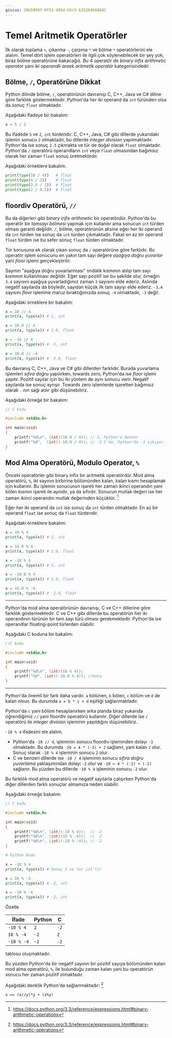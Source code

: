 ```yaml
---
giscus: 28b5999f-0f53-485d-b5c5-625264b68842
---
```


# Temel Aritmetik Operatörler

İlk olarak toplama `+`, çıkarma `-`, çarpma `*` ve bölme `*` operatörlerini ele
alalım. Temel dört işlem operatörleri ile ilgili çok söylenebilecek bir şey yok,
biraz bölme operatörüne bakacağız. Bu 4 operatör de *binary infix arithmetic
operator* yani *iki operandlı araek aritmetik operatör* kategorisindedir.

## Bölme, `/`, Operatörüne Dikkat

Python dilinde bölme, `/`, operatörünün davranışı C, C++, Java ve C# diline göre
farklılık göstermektedir. Python'da her iki operand da `int` türünden olsa da
sonuç `float` olmaktadır.

Aşağıdaki ifadeye bir bakalım:

```python
x = 5 / 2
```

Bu ifadede `5` ve `2`, `int` türdendir. C, C++, Java, C# gibi dillerde
yukarıdaki işlemin sonucu `2` olmaktadır, bu dillerde *integer division*
yapılmaktadır. Python'da ise sonuç `2.5` çıkmakta ve tür de doğal olarak `float`
olmaktadır. Python'da `/` operatörü operandların `int` veya `float` olmasından
bağımsız olarak her zaman `float` sonuç üretmektedir.

Aşağıdaki örneklere bakalım.

```python
print(type(10 / 4))   # float
print(type(4 / 2))    # float
print(type(2.5 / 2))  # float
print(type(2 / 0.5))  # float
```

## floordiv Operatörü, `//`

Bu da diğerleri gibi *binary infix arithmetic* bir operatördür. Python'da bu
operatör bir *tamsayı bölmesi* yapmak için kullanılır ama sonucun `int` türden
olması garanti değildir. `/`, bölme, operatörünün aksine eğer her iki operand da
`int` türden ise sonuç da `int` türden çıkmaktadır. Fakat en az bir operand
`float` türden ise bu sefer sonuç `float` türden olmaktadır.

Tür konusuna ek olarak çıkan sonuç da `/` operatörüne göre farklıdır. Bu
operatör işlem sonucunu en yakın tam sayı değere *aşağıya doğru yuvarlar* yani
*floor* işlemi gerçekleştirilir.

Sayının "aşağıya doğru yuvarlanması" ondalık kısmının atılıp tam sayı kısmının
kullanılması değildir. Eğer sayı pozitif ise bu şekilde olur, örneğin `3.4`
sayısını aşağıya yuvarladığımız zaman `3` sayısını elde ederiz. Aslında negatif
sayılarda da böyledir, sayıdan küçük ilk tam sayıyı elde ederiz. `-3.4` sayısını
*floor* işlemine maruz bıraktığımızda sonuç `-4` olmaktadır, `-3` değil.

Aşağıdaki örneklere bir bakalım:

```python
x = 10 // 4
print(x, type(x)) # 2, int

x = 10.0 // 4
print(x, type(x)) # 2.0, float

x = -10 // 4
print(x, type(x)) # -3, int

x = 10.0 // -4
print(x, type(x)) # -3.0, float
```

Bu davranış C, C++, Java ve C# gibi dillerden farklıdır. Burada yuvarlama
işlemleri *sıfıra doğru* yapılırken, towards zero, Python'da ise *floor* işlemi
yapılır. Pozitif sayılar için bu iki yöntem de aynı sonucu verir. Negatif
sayılarda ise sonuç ayrışır. Towards zero işlemlerde işaretten bağımsız olarak
`.` nın sağı atılır gibi düşünebiliriz.

Aşağıdaki örneğe bir bakalım:

```c
// C kodu

#include <stdio.h>

int main(void)
{
    printf("%d\n", (int)(10.0 / 4)); // 2, Python'a benzer
    printf("%d",  (int)(-10.0 / 4)); // -2 C'de, Python'da -3 çıkıyor.
}
```

## Mod Alma Operatörü, Modulo Operator, `%`

Önceki operatörler gibi binary infix bir aritmetik operatördür. Mod alma
operatörü, `%`, iki sayının birbirine bölümünden kalan, kalan kısmı hesaplamak
için kullanılır. Bu işlemin sonucunun işareti her zaman ikinci operandın yani
bölen kısmın işareti ile aynıdır, ya da sıfırdır. Sonucun mutlak değeri ise her
zaman ikinci operandın mutlak değerinden küçüktür. [^1f]

Eğer her iki operand da `int` ise sonuç da `int` türden olmaktadır. En az bir
operand `float` ise sonuç da `float` türdendir.

Aşağıdaki örneklere bakalım:

```python
x = 10 % 4
print(x, type(x)) # 2, int

x = 10.0 % 4
print(x, type(x)) # 2.0, float

x = -10 % 4
print(x, type(x)) # 2, int

x = -10.0 % 4
print(x, type(x)) # 2.0, float

x = 10.0 % -4
print(x, type(x)) # -2.0, float
```

---

Python'da mod alma operatörünün davranışı, C ve C++ dillerine göre farklılık
göstermektedir. C ve C++ gibi dillerde bu operatörün her iki operandının türünün
bir tam sayı türü olması gerekmektedir. Python'da ise operandlar floating-point
türlerden olabilir.

Aşağıdaki C koduna bir bakalım:

```c
//C kodu

#include <stdio.h>

int main(void)
{
    printf("%d\n", (int)(10 % 4));
    printf("%d", (int)(-10.0 % 4)); //Hata
}
```

---

Python'da önemli bir fark daha vardır. `a` bölünen, `b` bölen, `c` bölüm ve `d`
de kalan olsun. Bu durumda `a = b * c + d` eşitliği sağlanmaktadır.

Python'da `c` yani bölüm hesaplanırken arka planda biraz yukarıda öğrendiğimiz
`//` yani floordiv operatörü kullanılır. Diğer dillerde ise `/` operatörü ile
*integer division* işleminin yapıldığını düşünebiliriz.

`-10 % 4` ifadesini ele alalım.

- Python'da `-10 // 4`, işleminin sonucu floordiv işleminden dolayı `-3`
  olmaktadır. Bu durumda `-10 = 4 * (-3) + 2` sağlanır, yani kalan `2` olur.
  Sonuç olarak `-10 % 4` işleminin sonucu `2` olur.
- C ve benzeri dillerde ise `-10 / 4` işleminin sonucu *sıfıra doğru yuvarlama*
  yaklaşımından dolayı `-2` olur ve `-10 = 4 * (-2) + (-2)` sağlanır. Bu yüzden
  bu dillerde `-10 % 4` işleminin sonucu `-2` olur.

Bu farklılık mod alma operatörü ve negatif sayılarla çalışırken Python'da diğer
dillerden farklı sonuçlar almamıza neden olabilir.

Aşağıdaki örneğe bakalım:

```c
// C kodu

#include <stdio.h>

int main(void)
{
    printf("%d\n", (int)(-10 % 4));  // -2
    printf("%d\n", (int)(10 % -4));  //  2
    printf("%d\n", (int)(-10 % -4)); // -2
}

```

```python
# Python kodu

x = -10 % 4
print(x, type(x)) # Sonuç 2 ve tür int'tir

x = 10 % -4
print(x, type(x)) # -2, int

x = -10 % -4
print(x, type(x)) # -2, int
```

Özetle

| İfade      | Python | C    |
|------------|--------|------|
| `-10 % 4`  | `2`    | `-2` |
| `10 % -4`  | `-2`   | `2`  |
| `-10 % -4` | `-2`   | `-2` |

tablosu oluşmaktadır.

Bu yüzden Python'da bir negatif sayının bir pozitif sayıya bölümünden kalan mod
alma operatörü, `%`, ile bulunduğu zaman kalan yani bu operatörün sonucu her
zaman pozitif olmaktadır.

Aşağıdaki denklik Python'da sağlanmaktadır: [^1f]

`x == (x//y)*y + (x%y)`

[^1f]: <https://docs.python.org/3.3/reference/expressions.html#binary-arithmetic-operations>
